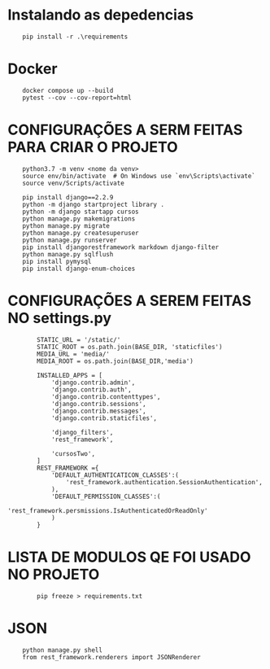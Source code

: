 # Instalando as depedencias 
        pip install -r .\requirements


# Docker

        docker compose up --build
        pytest --cov --cov-report=html

# CONFIGURAÇÕES A SERM FEITAS PARA CRIAR O PROJETO


        python3.7 -m venv <nome da venv>
        source env/bin/activate  # On Windows use `env\Scripts\activate`
        source venv/Scripts/activate

        pip install django==2.2.9
        python -m django startproject library .
        python -m django startapp cursos
        python manage.py makemigrations
        python manage.py migrate
        python manage.py createsuperuser
        python manage.py runserver
        pip install djangorestframework markdown django-filter
        python manage.py sqlflush
        pip install pymysql
        pip install django-enum-choices
        
        
# CONFIGURAÇÕES A SEREM FEITAS NO settings.py


            STATIC_URL = '/static/'
            STATIC_ROOT = os.path.join(BASE_DIR, 'staticfiles')
            MEDIA_URL = 'media/'
            MEDIA_ROOT = os.path.join(BASE_DIR,'media')

            INSTALLED_APPS = [
                'django.contrib.admin',
                'django.contrib.auth',
                'django.contrib.contenttypes',
                'django.contrib.sessions',
                'django.contrib.messages',
                'django.contrib.staticfiles',

                'django_filters',
                'rest_framework',

                'cursosTwo',
            ]
            REST_FRAMEWORK ={
                'DEFAULT_AUTHENTICATICON_CLASSES':(
                    'rest_framework.authentication.SessionAuthentication',
                ),
                'DEFAULT_PERMISSION_CLASSES':(
                    'rest_framework.persmissions.IsAuthenticatedOrReadOnly'
                )
            }
            

# LISTA DE MODULOS QE FOI USADO NO PROJETO


            pip freeze > requirements.txt


# JSON


        python manage.py shell  
        from rest_framework.renderers import JSONRenderer
        

